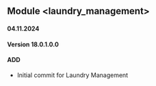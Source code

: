 ## Module <laundry_management>

#### 04.11.2024
#### Version 18.0.1.0.0
#### ADD

- Initial commit for Laundry Management
